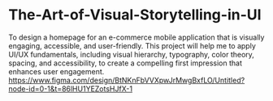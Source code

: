 # The-Art-of-Visual-Storytelling-in-UI
To design a homepage for an e-commerce mobile application that is visually engaging, accessible, and user-friendly. This project will help me to apply UI/UX fundamentals, including visual hierarchy, typography, color theory, spacing, and accessibility, to create a compelling first impression that enhances user engagement. 
https://www.figma.com/design/BtNKnFbVVXpwJrMwgBxfLO/Untitled?node-id=0-1&t=86lHU1YEZotsHJfX-1
